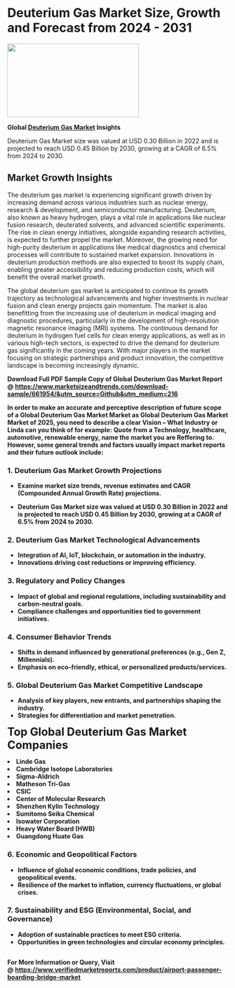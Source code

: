 <H1>Deuterium Gas Market Size, Growth and Forecast from 2024 - 2031</H1><img class="aligncenter size-medium wp-image-584254" src="https://thirdeyenews.in/wp-content/uploads/2024/09/Global-Market-Research-300x168.jpeg" alt="" width="300" height="168" /><p><strong>Global&nbsp;<a href="https://www.marketsizeandtrends.com/download-sample/661954/&amp;utm_source=Github&utm_medium=216">Deuterium Gas Market</a> Insights</strong></p><p>Deuterium Gas Market size was valued at USD 0.30 Billion in 2022 and is projected to reach USD 0.45 Billion by 2030, growing at a CAGR of 6.5% from 2024 to 2030.</p><p><h2>Market Growth Insights</h2> <p>The deuterium gas market is experiencing significant growth driven by increasing demand across various industries such as nuclear energy, research & development, and semiconductor manufacturing. Deuterium, also known as heavy hydrogen, plays a vital role in applications like nuclear fusion research, deuterated solvents, and advanced scientific experiments. The rise in clean energy initiatives, alongside expanding research activities, is expected to further propel the market. Moreover, the growing need for high-purity deuterium in applications like medical diagnostics and chemical processes will contribute to sustained market expansion. Innovations in deuterium production methods are also expected to boost its supply chain, enabling greater accessibility and reducing production costs, which will benefit the overall market growth.</p> <p><strong></strong></p> <p>The global deuterium gas market is anticipated to continue its growth trajectory as technological advancements and higher investments in nuclear fusion and clean energy projects gain momentum. The market is also benefitting from the increasing use of deuterium in medical imaging and diagnostic procedures, particularly in the development of high-resolution magnetic resonance imaging (MRI) systems. The continuous demand for deuterium in hydrogen fuel cells for clean energy applications, as well as in various high-tech sectors, is expected to drive the demand for deuterium gas significantly in the coming years. With major players in the market focusing on strategic partnerships and product innovation, the competitive landscape is becoming increasingly dynamic.</p> <p><strong></p><p><span class=""><strong>Download Full PDF Sample Copy of Global Deuterium Gas Market Report</strong> @ <a href="https://www.marketsizeandtrends.com/download-sample/661954/&amp;utm_source=Github&utm_medium=216" target="_blank">https://www.marketsizeandtrends.com/download-sample/661954/&amp;utm_source=Github&utm_medium=216</a></span></p><p>In order to make an accurate and perceptive description of future scope of a Global&nbsp;Deuterium Gas Market Market as Global&nbsp;Deuterium Gas Market Market of 2025, you need to describe a clear Vision &ndash; What Industry or Linda can you think of for example: Quote from a Technology, healthcare, automotive, renewable energy, name the market you are Reffering to. However, some general trends and factors usually impact market reports and their future outlook include:</p><h3>1.&nbsp;<strong>Deuterium Gas Market Growth Projections</strong></h3><ul><li>Examine market size trends, revenue estimates and CAGR (Compounded Annual Growth Rate) projections.</li><li><p>Deuterium Gas Market size was valued at USD 0.30 Billion in 2022 and is projected to reach USD 0.45 Billion by 2030, growing at a CAGR of 6.5% from 2024 to 2030.</p></li></ul><h3>2.&nbsp;<strong>Deuterium Gas Market Technological Advancements</strong></h3><ul><li>Integration of AI, IoT, blockchain, or automation in the industry.</li><li>Innovations driving cost reductions or improving efficiency.</li></ul><h3>3.&nbsp;<strong>Regulatory and Policy Changes</strong></h3><ul><li>Impact of global and regional regulations, including sustainability and carbon-neutral goals.</li><li>Compliance challenges and opportunities tied to government initiatives.</li></ul><h3>4.&nbsp;<strong>Consumer Behavior Trends</strong></h3><ul><li>Shifts in demand influenced by generational preferences (e.g., Gen Z, Millennials).</li><li>Emphasis on eco-friendly, ethical, or personalized products/services.</li></ul><h3>5.&nbsp;<strong>Global Deuterium Gas Market Competitive Landscape</strong></h3><ul><li>Analysis of key players, new entrants, and partnerships shaping the industry.</li><li>Strategies for differentiation and market penetration.</li></ul><p data-pm-slice="1 1 []"><span style="color: inherit; font-family: inherit; font-size: 25px;">Top Global Deuterium Gas Market Companies</span></p><div class="" data-test-id=""><p><li>Linde Gas</li><li> Cambridge Isotope Laboratories</li><li> Sigma-Aldrich</li><li> Matheson Tri-Gas</li><li> CSIC</li><li> Center of Molecular Research</li><li> Shenzhen Kylin Technology</li><li> Sumitomo Seika Chemical</li><li> Isowater Corporation</li><li> Heavy Water Board (HWB)</li><li> Guangdong Huate Gas</li></p></div><h3>6.&nbsp;<strong>Economic and Geopolitical Factors</strong></h3><ul><li>Influence of global economic conditions, trade policies, and geopolitical events.</li><li>Resilience of the market to inflation, currency fluctuations, or global crises.</li></ul><h3>7.&nbsp;<strong>Sustainability and ESG (Environmental, Social, and Governance)</strong></h3><ul><li>Adoption of sustainable practices to meet ESG criteria.</li><li>Opportunities in green technologies and circular economy principles.</li></ul><h2><strong style="font-size: 14px;">For More Information or Query, Visit @&nbsp;</strong><a style="background-color: #ffffff; font-size: 14px;" href="https://www.marketsizeandtrends.com/report/deuterium-gas-market/" target="_blank">https://www.verifiedmarketreports.com/product/airport-passenger-boarding-bridge-market</a></h2>
